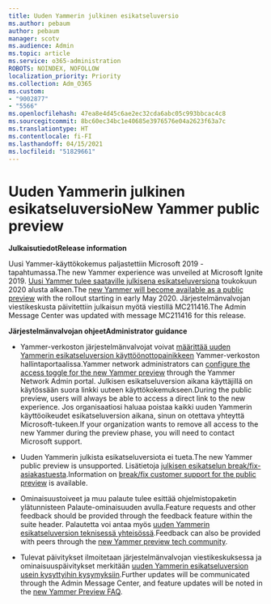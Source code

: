 ```yaml
---
title: Uuden Yammerin julkinen esikatseluversio
ms.author: pebaum
author: pebaum
manager: scotv
ms.audience: Admin
ms.topic: article
ms.service: o365-administration
ROBOTS: NOINDEX, NOFOLLOW
localization_priority: Priority
ms.collection: Adm_O365
ms.custom:
- "9002877"
- "5566"
ms.openlocfilehash: 47ea8e4d45c6ae2ec32cda6abc05c993bbcac4c8
ms.sourcegitcommit: 8bc60ec34bc1e40685e3976576e04a2623f63a7c
ms.translationtype: HT
ms.contentlocale: fi-FI
ms.lasthandoff: 04/15/2021
ms.locfileid: "51829661"
---
```

# <a name="new-yammer-public-preview"></a><span data-ttu-id="3a945-102">Uuden Yammerin julkinen esikatseluversio</span><span class="sxs-lookup"><span data-stu-id="3a945-102">New Yammer public preview</span></span>

<span data-ttu-id="3a945-103">**Julkaisutiedot**</span><span class="sxs-lookup"><span data-stu-id="3a945-103">**Release information**</span></span>

<span data-ttu-id="3a945-104">Uusi Yammer-käyttökokemus paljastettiin Microsoft 2019 -tapahtumassa.</span><span class="sxs-lookup"><span data-stu-id="3a945-104">The new Yammer experience was unveiled at Microsoft Ignite 2019.</span></span> <span data-ttu-id="3a945-105">[Uusi Yammer tulee saataville julkisena esikatseluversiona](https://docs.microsoft.com/yammer/get-started-with-yammer/newyammer-faq) toukokuun 2020 alusta alkaen.</span><span class="sxs-lookup"><span data-stu-id="3a945-105">The [new Yammer will become available as a public preview](https://docs.microsoft.com/yammer/get-started-with-yammer/newyammer-faq) with the rollout starting in early May 2020.</span></span> <span data-ttu-id="3a945-106">Järjestelmänvalvojan viestikeskusta päivitettiin julkaisun myötä viestillä MC211416.</span><span class="sxs-lookup"><span data-stu-id="3a945-106">The Admin Message Center was updated with message MC211416 for this release.</span></span>

<span data-ttu-id="3a945-107">**Järjestelmänvalvojan ohjeet**</span><span class="sxs-lookup"><span data-stu-id="3a945-107">**Administrator guidance**</span></span>

- <span data-ttu-id="3a945-108">Yammer-verkoston järjestelmänvalvojat voivat [määrittää uuden Yammerin esikatseluversion käyttöönottopainikkeen](https://docs.microsoft.com/yammer/get-started-with-yammer/administrative-settings-opt-in-newyammer) Yammer-verkoston hallintaportaalissa.</span><span class="sxs-lookup"><span data-stu-id="3a945-108">Yammer network administrators can [configure the access toggle for the new Yammer preview](https://docs.microsoft.com/yammer/get-started-with-yammer/administrative-settings-opt-in-newyammer) through the Yammer Network Admin portal.</span></span> <span data-ttu-id="3a945-109">Julkisen esikatseluversion aikana käyttäjillä on käytössään suora linkki uuteen käyttökokemukseen.</span><span class="sxs-lookup"><span data-stu-id="3a945-109">During the public preview, users will always be able to access a direct link to the new experience.</span></span> <span data-ttu-id="3a945-110">Jos organisaatiosi haluaa poistaa kaikki uuden Yammerin käyttöoikeudet esikatseluversion aikana, sinun on otettava yhteyttä Microsoft-tukeen.</span><span class="sxs-lookup"><span data-stu-id="3a945-110">If your organization wants to remove all access to the new Yammer during the preview phase, you will need to contact Microsoft support.</span></span>

- <span data-ttu-id="3a945-111">Uuden Yammerin julkista esikatseluversiota ei tueta.</span><span class="sxs-lookup"><span data-stu-id="3a945-111">The new Yammer public preview is unsupported.</span></span> <span data-ttu-id="3a945-112">Lisätietoja [julkisen esikatselun break/fix-asiakastuesta](https://docs.microsoft.com/yammer/get-started-with-yammer/newyammer-faq#yammer-preview-customer-support).</span><span class="sxs-lookup"><span data-stu-id="3a945-112">Information on [break/fix customer support for the public preview](https://docs.microsoft.com/yammer/get-started-with-yammer/newyammer-faq#yammer-preview-customer-support) is available.</span></span>

- <span data-ttu-id="3a945-113">Ominaisuustoiveet ja muu palaute tulee esittää ohjelmistopaketin ylätunnisteen Palaute-ominaisuuden avulla.</span><span class="sxs-lookup"><span data-stu-id="3a945-113">Feature requests and other feedback should be provided through the feedback feature within the suite header.</span></span> <span data-ttu-id="3a945-114">Palautetta voi antaa myös [uuden Yammerin esikatseluversion teknisessä yhteisössä](https://techcommunity.microsoft.com/t5/new-yammer-preview/bd-p/NewYammerPreview).</span><span class="sxs-lookup"><span data-stu-id="3a945-114">Feedback can also be provided with peers through the [new Yammer preview tech community](https://techcommunity.microsoft.com/t5/new-yammer-preview/bd-p/NewYammerPreview).</span></span>

- <span data-ttu-id="3a945-115">Tulevat päivitykset ilmoitetaan järjestelmänvalvojan viestikeskuksessa ja ominaisuuspäivitykset merkitään [uuden Yammerin esikatseluversion usein kysyttyihin kysymyksiin](https://docs.microsoft.com/yammer/get-started-with-yammer/newyammer-faq).</span><span class="sxs-lookup"><span data-stu-id="3a945-115">Further updates will be communicated through the Admin Message Center, and feature updates will be noted in the [new Yammer Preview FAQ](https://docs.microsoft.com/yammer/get-started-with-yammer/newyammer-faq).</span></span>
